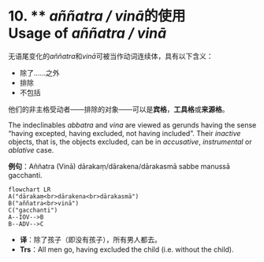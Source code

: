 # **10. ** *aññatra / vinā*的使用<br>Usage of** *aññatra / vinā* 
无语尾变化的*aññatra*和*vinā*可被当作动词连续体，具有以下含义：
- 除了……之外
- 排除
- 不包括

他们的非主格受动者——排除的对象——可以是**宾格**，**工具格**或**来源格**。

The indeclinables *abbatra* and *vina* are viewed as gerunds having the sense “having excepted, having excluded, not having included”. 
Their *inactive* objects, that is, the objects excluded, can be in *accusative*, *instrumental* or *ablative* case. 

**例句**：Aññatra (Vinā) dārakaṃ/dārakena/dārakasmā sabbe manussā gacchanti. 
```mermaid
flowchart LR
A("dārakaṃ<br>dārakena<br>dārakasmā")
B("aññatra<br>vinā")
C("gacchanti")
A--IOV-->B
B--ADV-->C
```

- **译**：除了孩子（即没有孩子），所有男人都去。
- **Trs**：All men go, having excluded the child (i.e. without the child).
